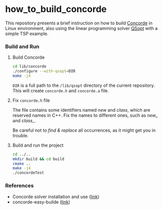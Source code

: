 # how_to_build_concorde

This repository presents a brief instruction on how to build [Concorde](http://www.math.uwaterloo.ca/tsp/concorde/) in Linux environment, also using the linear programming solver [QSopt](https://www.math.uwaterloo.ca/~bico/qsopt/) with a simple TSP example. 

### Build and Run

1. Build Concorde
    ```sh
    cd lib/concorde
    ./configure --with-qsopt=DIR
    make -j4
    ```
    `DIR` is a full path to the `/lib/qsopt` directory of the current repository. This will create `concorde.h` and `concorde.a` file.


2. Fix `concorde.h` file
   
   The file contains some identifiers named *new* and *class*, which are reserved names in C++. Fix the names to different ones, such as *new_* and *class_*. 
   
   Be careful not to *find & replace* all occurrences, as it might get you in trouble.  


3. Build and run the project 

   ```sh
   cd ../..
   mkdir build && cd build
   cmake ..
   make -j4
   ./concordeTest
   ```


### References
- Concorde solver installation and use ([link](https://www.researchgate.net/publication/324485167_Concorde_solver_installation_and_use))
- concorde-easy-builde ([link](https://github.com/alberto-santini/concorde-easy-build))
